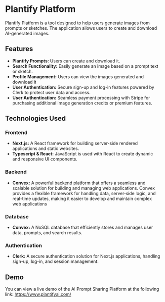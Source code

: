 # Plantify Platform
Plantify Platform is a tool designed to help users generate images from prompts or sketches. The application allows users to create and download AI-generated images.

## Features
- **Plantify Prompts:** Users can create and download it.
- **Search Functionality:** Easily generate an image based on a prompt text or sketch.
- **Profile Management:** Users can view the images generated and download it
- **User Authentication:** Secure sign-up and log-in features powered by Clerk to protect user data and access.
-  **User Authentication:** Seamless payment processing with Stripe for purchasing additional image generation credits or premium features.

## Technologies Used

### Frontend
- **Next.js:** A React framework for building server-side rendered applications and static websites.
- **Typescript & React:** JavaScript is used with React to create dynamic and responsive UI components.

### Backend
- **Convex:** A powerful backend platform that offers a seamless and scalable solution for building and managing web applications. Convex provides a flexible framework for handling data, server-side logic, and real-time updates, making it easier to develop and maintain complex web applications

### Database
- **Convex:** A NoSQL database that efficiently stores and manages user data, prompts, and search results.

### Authentication
- **Clerk:** A secure authentication solution for Next.js applications, handling sign-up, log-in, and session management.

## Demo
You can view a live demo of the AI Prompt Sharing Platform at the following link: https://www.plantifyai.com/
